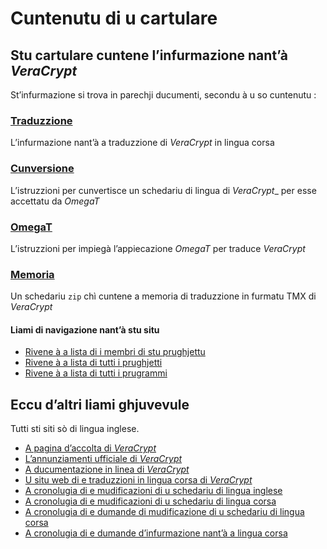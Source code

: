 # Cuntenutu di u cartulare

## Stu cartulare cuntene l’infurmazione nant’à _VeraCrypt_

St’infurmazione si trova in parechji ducumenti, secondu à u so cuntenutu :

### [Traduzzione](Traduzzione.md)
L’infurmazione nant’à a traduzzione di _VeraCrypt_ in lingua corsa

### [Cunversione](Cunversione.md)
L’istruzzioni per cunvertisce un schedariu di lingua di _VeraCrypt__ per esse accettatu da _OmegaT_

### [OmegaT](OmegaT.md)
L’istruzzioni per impiegà l’appiecazione _OmegaT_ per traduce _VeraCrypt_

### [Memoria](Memoria.zip)
Un schedariu `zip` chì cuntene a memoria di traduzzione in furmatu TMX di _VeraCrypt_

#### Liami di navigazione nant’à stu situ
- [Rivene à a lista di i membri di stu prughjettu](./)
- [Rivene à a lista di tutti i prughjetti](../)
- [Rivene à a lista di tutti i prugrammi](../../../../#readme)

## Eccu d’altri liami ghjuvevule
Tutti sti siti sò di lingua inglese.

- [A pagina d’accolta di _VeraCrypt_](https://veracrypt.fr/en/Home.html)
- [L’annunziamenti ufficiale di _VeraCrypt_](https://veracrypt.fr/en/Release%20Notes.html)
- [A ducumentazione in linea di _VeraCrypt_](https://veracrypt.fr/en/Documentation.html)
- [U situ web di e traduzzioni in lingua corsa di _VeraCrypt_](https://crowdin.com/project/veracrypt)
- [A cronolugia di e mudificazioni di u schedariu di lingua inglese](https://github.com/veracrypt/VeraCrypt/commits/master/src/Common/Language.xml)
- [A cronolugia di e mudificazioni di u schedariu di lingua corsa](https://github.com/veracrypt/VeraCrypt/commits/master/Translations/Language.co.xml)
- [A cronolugia di e dumande di mudificazione di u schedariu di lingua corsa](https://github.com/veracrypt/VeraCrypt/pulls?q=is%3Apr+corsican)
- [A cronolugia di e dumande d’infurmazione nant’à a lingua corsa](https://github.com/veracrypt/VeraCrypt/issues?q=is%3Aissue+corsican)
